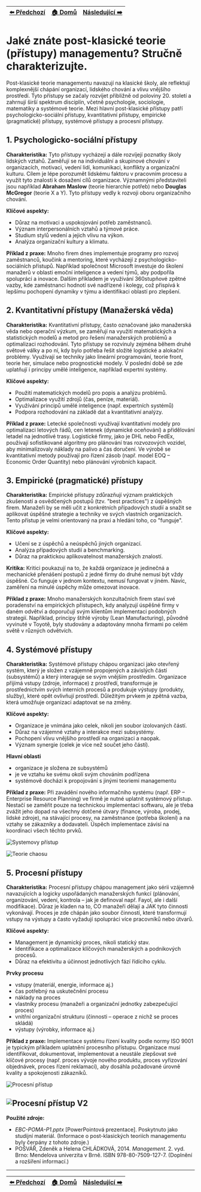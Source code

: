 <div align="center">

| [⬅️ Předchozí](otazka_1.md) | [🏠 Domů](../../README.md) | [Následující ➡️](otazka_3.md) |
|:-------------------------:|:---------------------------:|:-----------------------------:|

</div>

# Jaké znáte post-klasické teorie (přístupy) managementu? Stručně charakterizujte.

Post-klasické teorie managementu navazují na klasické školy, ale reflektují komplexnější chápání organizací, lidského chování a vlivu vnějšího prostředí. Tyto přístupy se začaly rozvíjet přibližně od poloviny 20. století a zahrnují širší spektrum disciplín, včetně psychologie, sociologie, matematiky a systémové teorie. Mezi hlavní post-klasické přístupy patří psychologicko-sociální přístupy, kvantitativní přístupy, empirické (pragmatické) přístupy, systémové přístupy a procesní přístupy.

## 1. Psychologicko-sociální přístupy

**Charakteristika:** Tyto přístupy vycházejí a dále rozvíjejí poznatky školy lidských vztahů. Zaměřují se na individuální a skupinové chování v organizacích, motivaci, vedení lidí, komunikaci, konflikty a organizační kulturu. Cílem je lépe porozumět lidskému faktoru v pracovním procesu a využít tyto znalosti k dosažení cílů organizace. Významnými představiteli jsou například **Abraham Maslow** (teorie hierarchie potřeb) nebo **Douglas McGregor** (teorie X a Y). Tyto přístupy vedly k rozvoji oboru organizačního chování.

**Klíčové aspekty:**
*   Důraz na motivaci a uspokojování potřeb zaměstnanců.
*   Význam interpersonálních vztahů a týmové práce.
*   Studium stylů vedení a jejich vlivu na výkon.
*   Analýza organizační kultury a klimatu.

**Příklad z praxe:** Mnoho firem dnes implementuje programy pro rozvoj zaměstnanců, koučink a mentoring, které vycházejí z psychologicko-sociálních přístupů. Například společnost Microsoft investuje do školení manažerů v oblasti emoční inteligence a vedení týmů, aby podpořila spolupráci a inovace. Dalším příkladem je využívání 360stupňové zpětné vazby, kde zaměstnanci hodnotí své nadřízené i kolegy, což přispívá k lepšímu pochopení dynamiky v týmu a identifikaci oblastí pro zlepšení.

## 2. Kvantitativní přístupy (Manažerská věda)

**Charakteristika:** Kvantitativní přístupy, často označované jako manažerská věda nebo operační výzkum, se zaměřují na využití matematických a statistických modelů a metod pro řešení manažerských problémů a optimalizaci rozhodování. Tyto přístupy se rozvinuly zejména během druhé světové války a po ní, kdy bylo potřeba řešit složité logistické a alokační problémy. Využívají se techniky jako lineární programování, teorie front, teorie her, simulace nebo prognostické modely. V poslední době se zde uplatňují i principy umělé inteligence, například expertní systémy.

**Klíčové aspekty:**
*   Použití matematických modelů pro popis a analýzu problémů.
*   Optimalizace využití zdrojů (čas, peníze, materiál).
*   Využívání principů umělé inteligence (např. expertních systémů)
*   Podpora rozhodování na základě dat a kvantitativní analýzy.

**Příklad z praxe:** Letecké společnosti využívají kvantitativní modely pro optimalizaci letových řádů, cen letenek (dynamické oceňování) a přidělování letadel na jednotlivé trasy. Logistické firmy, jako je DHL nebo FedEx, používají sofistikované algoritmy pro plánování tras rozvozových vozidel, aby minimalizovaly náklady na palivo a čas doručení. Ve výrobě se kvantitativní metody používají pro řízení zásob (např. model EOQ – Economic Order Quantity) nebo plánování výrobních kapacit.

## 3. Empirické (pragmatické) přístupy

**Charakteristika:** Empirické přístupy zdůrazňují význam praktických zkušeností a osvědčených postupů (tzv. "best practices") z úspěšných firem. Manažeři by se měli učit z konkrétních případových studií a snažit se aplikovat úspěšné strategie a techniky ve svých vlastních organizacích. Tento přístup je velmi orientovaný na praxi a hledání toho, co "funguje".

**Klíčové aspekty:**
* Učení se z úspěchů a neúspěchů jiných organizací.
* Analýza případových studií a benchmarking.
* Důraz na praktickou aplikovatelnost manažerských znalostí.

**Kritika:** Kritici poukazují na to, že každá organizace je jedinečná a mechanické přenášení postupů z jedné firmy do druhé nemusí být vždy úspěšné. Co funguje v jednom kontextu, nemusí fungovat v jiném. Navíc, zaměření na minulé úspěchy může omezovat inovace.

**Příklad z praxe:** Mnoho manažerských konzultačních firem staví své poradenství na empirických přístupech, kdy analyzují úspěšné firmy v daném odvětví a doporučují svým klientům implementaci podobných strategií. Například, principy štíhlé výroby (Lean Manufacturing), původně vyvinuté v Toyotě, byly studovány a adaptovány mnoha firmami po celém světě v různých odvětvích.

## 4. Systémové přístupy

**Charakteristika:** Systémové přístupy chápou organizaci jako otevřený systém, který je složen z vzájemně propojených a závislých částí (subsystémů) a který interaguje se svým vnějším prostředím. Organizace přijímá vstupy (zdroje, informace) z prostředí, transformuje je prostřednictvím svých interních procesů a produkuje výstupy (produkty, služby), které opět ovlivňují prostředí. Důležitým prvkem je zpětná vazba, která umožňuje organizaci adaptovat se na změny.

**Klíčové aspekty:**
* Organizace je vnímána jako celek, nikoli jen soubor izolovaných částí.
* Důraz na vzájemné vztahy a interakce mezi subsystémy.
* Pochopení vlivu vnějšího prostředí na organizaci a naopak.
* Význam synergie (celek je více než součet jeho částí).

**Hlavní oblasti**
* organizace je složena ze subsystémů
* je ve vztahu ke svému okolí svým chováním podřízena
* systémově dochází k propojování s jinými teoriemi managementu

**Příklad z praxe:** Při zavádění nového informačního systému (např. ERP – Enterprise Resource Planning) ve firmě je nutné uplatnit systémový přístup. Nestačí se zaměřit pouze na technickou implementaci softwaru, ale je třeba zvážit jeho dopad na všechny dotčené útvary (finance, výroba, prodej, lidské zdroje), na stávající procesy, na zaměstnance (potřeba školení) a na vztahy se zákazníky a dodavateli. Úspěch implementace závisí na koordinaci všech těchto prvků.

![Systemovy přístup](../../obr\systemovy_pristup.png)

![Teorie chaosu](../../obr\teorie_chaosu.png)

## 5. Procesní přístupy

**Charakteristika:** Procesní přístupy chápou management jako sérii vzájemně navazujících a logicky uspořádaných manažerských funkcí (plánování, organizování, vedení, kontrola – jak je definoval např. Fayol, ale i další modifikace). Důraz je kladen na to, CO manažeři dělají a JAK tyto činnosti vykonávají. Proces je zde chápán jako soubor činností, které transformují vstupy na výstupy a často vyžadují spolupráci více pracovníků nebo útvarů.

**Klíčové aspekty:**
*   Management je dynamický proces, nikoli statický stav.
*   Identifikace a optimalizace klíčových manažerských a podnikových procesů.
*   Důraz na efektivitu a účinnost jednotlivých fází řídícího cyklu.

**Prvky procesu**
* vstupy (materiál, energie, informace aj.)
* čas potřebný na uskutečnění procesu
* náklady na proces
* vlastníky procesu (manažeři a organizační jednotky zabezpečující proces)
* vnitřní organizační strukturu (činnosti – operace z nichž se proces skládá)
* výstupy (výrobky, informace aj.)

**Příklad z praxe:** Implementace systému řízení kvality podle normy ISO 9001 je typickým příkladem uplatnění procesního přístupu. Organizace musí identifikovat, dokumentovat, implementovat a neustále zlepšovat své klíčové procesy (např. proces vývoje nového produktu, proces vyřizování objednávek, proces řízení reklamací), aby dosáhla požadované úrovně kvality a spokojenosti zákazníků.

![Procesní přístup](../../obr\procesni_pristup.png)

![Procesní přístup V2](../../obr\procesni_pristup2.png)
---
**Použité zdroje:**

*   *EBC-POMA-P1.pptx* [PowerPointová prezentace]. Poskytnuto jako studijní materiál. (Informace o post-klasických teoriích managementu byly čerpány z tohoto zdroje.)
*   POŠVÁŘ, Zdeněk a Helena CHLÁDKOVÁ, 2014. *Management*. 2. vyd. Brno: Mendelova univerzita v Brně. ISBN 978-80-7509-127-7. (Doplnění a rozšíření informací.)

---

<div align="center">

| [⬅️ Předchozí](otazka_1.md) | [🏠 Domů](../../README.md) | [Následující ➡️](otazka_3.md) |
|:-------------------------:|:---------------------------:|:-----------------------------:|

</div>